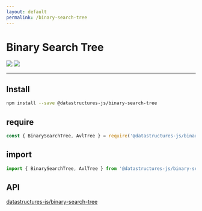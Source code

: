 ```yaml
---
layout: default
permalink: /binary-search-tree
---
```


# Binary Search Tree

<div class="ds-badges">
  <img src="https://img.shields.io/npm/v/@datastructures-js/binary-search-tree.svg"/>
  <img src="https://img.shields.io/npm/dm/@datastructures-js/binary-search-tree.svg"/>
</div>
<hr />

## Install
```sh
npm install --save @datastructures-js/binary-search-tree
```

## require
```js
const { BinarySearchTree, AvlTree } = require('@datastructures-js/binary-search-tree');
```

## import
```js
import { BinarySearchTree, AvlTree } from '@datastructures-js/binary-search-tree';
```

## API
<a href="https://github.com/datastructures-js/binary-search-tree#table-of-contents">datastructures-js/binary-search-tree</a>
<br /><br />

